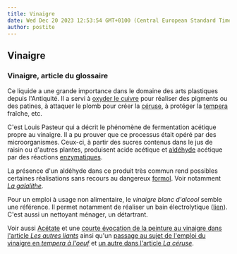 ```yaml
---
title: Vinaigre
date: Wed Dec 20 2023 12:53:54 GMT+0100 (Central European Standard Time)
author: postite
---
```


## Vinaigre
### Vinaigre, article du glossaire
 Ce liquide a une grande importance dans le domaine des arts plastiques depuis l'Antiquité. Il a servi à [oxyder le cuivre](cuivre.html#cuivreoxyde) pour réaliser des pigments ou des patines, à attaquer le plomb pour créer la [céruse](ceruse.html), à protéger la [tempera](tempera.html) fraîche, etc.

C'est Louis Pasteur qui a décrit le phénomène de fermentation acétique propre au vinaigre. Il a pu prouver que ce processus était opéré par des microorganismes. Ceux-ci, à partir des sucres contenus dans le jus de raisin ou d'autres plantes, produisent acide acétique et [aldéhyde](aldehyde.html) acétique par des réactions [enzymatiques](enzyme.html).

La présence d'un aldéhyde dans ce produit très commun rend possibles certaines réalisations sans recours au dangereux [formol](formol.html). Voir notamment _[La galalithe](galalithe.html)_.

Pour un emploi à usage non alimentaire, le _vinaigre blanc d'alcool_ semble une référence. Il permet notamment de réaliser un bain électrolytique ([lien](courrierdeslecteurs2009a260.html#vinaigreblanc)). C'est aussi un nettoyant ménager, un détartrant.

Voir aussi [Acétate](acetate.html) et une [courte évocation de la peinture au vinaigre dans l'article _Les autres liants_](autresliants.html#autres) ainsi qu'un [passage au sujet de l'emploi du vinaigre en _tempera à l'oeuf_](oeuf.html#vinaigre) et [un autre dans l'article _La céruse_](ceruse.html#fabricationqualites).

